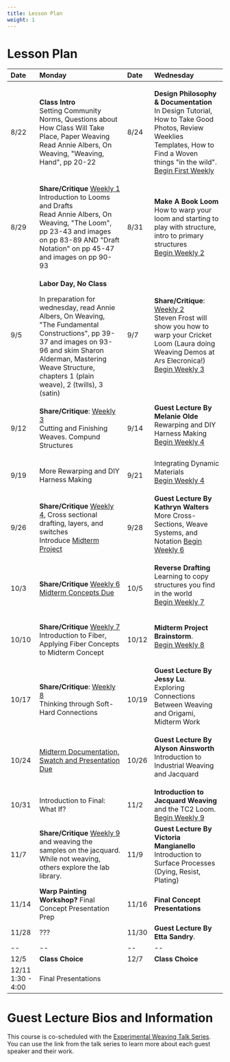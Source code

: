 ```yaml
---
title: Lesson Plan
weight: 1
---
```


# Lesson Plan


| Date | Monday | Date | Wednesday 
| :--- | :--- | :--- | :---
| 8/22 | <p>**Class Intro**<br>Setting Community Norms, Questions about How Class Will Take Place, Paper Weaving </br>Read Annie Albers, On Weaving, "Weaving, Hand", pp 20-22  | 8/24 | <p>**Design Philosophy & Documentation**<br> In Design Tutorial, How to Take Good Photos, Review Weeklies Templates, How to Find a Woven things "in the wild".  <br>[Begin First Weekly](../weeklies/1-documentation-setup) </p>
| 8/29 | **Share/Critique** [Weekly 1](../weeklies/1-documentation-setup)<br> Introduction to Looms and Drafts <br>Read Annie Albers, On Weaving, "The Loom", pp 23-43 and images on pp 83-89 AND "Draft Notation" on pp 45-47 and images on pp 90-93  | 8/31 | **Make A Book Loom**<br> How to warp your loom and starting to play with structure, intro to primary structures <br>[Begin Weekly 2](../weeklies/2-make-a-loom)
| 9/5 | <p>**Labor Day, No Class**</p> In preparation for wednesday, read Annie Albers, On Weaving, "The Fundamental Constructions", pp 39-37 and images on 93-96 and skim Sharon Alderman, Mastering Weave Structure, chapters 1 (plain weave), 2 (twills), 3 (satin)  | 9/7 | <p>**Share/Critique**: [Weekly 2](../weeklies/2-make-a-loom)<br>Steven Frost will show you how to warp your Cricket Loom (Laura doing Weaving Demos at Ars Elecronica!) <br>[Begin Weekly 3](../weeklies/3-warp-and-weave)</p> 
| 9/12 | <p>**Share/Critique**: [Weekly 3](../weeklies/3-warp-and-weave)<br> Cutting and Finishing Weaves. Compund Structures</p> | 9/14 | **Guest Lecture By Melanie Olde**<br> Rewarping and DIY Harness Making <br>[Begin Weekly 4](../weeklies/4-dynamic-wefts) </p> 
| 9/19 | More Rewarping and DIY Harness Making | 9/21 | Integrating Dynamic Materials<br>[Begin Weekly 4](../weeklies/4-dynamic-wefts) </p>
| 9/26 | <p>**Share/Critique** [Weekly 4](../weeklies/4-dynamic-wefts), Cross sectional drafting, layers, and switches<br> Introduce [Midterm Project](../projects-assignments/midterm) | 9/28 | **Guest Lecture By Kathryn Walters**<br>More Cross-Sections, Weave Systems, and Notation [Begin Weekly 6](../weeklies/6-make-your-own-structure) </p> 
| 10/3 | <p>**Share/Critique** [Weekly 6](../weeklies/6-make-your-own-structure) <br>[Midterm Concepts Due](../projects-assignments/midterm) | 10/5 | **Reverse Drafting** Learning to copy structures you find in the world<br>[Begin Weekly 7](../weeklies/7-reverse-drafting) </p> 
| 10/10 | <p>**Share/Critique** [Weekly 7](../weeklies/7-reverse-drafting)<br> Introduction to Fiber,  Applying Fiber Concepts to Midterm Concept | 10/12 | **Midterm Project Brainstorm**. <br>[Begin Weekly 8](../weeklies/8-investigating-fiber) </p> 
| 10/17 | <p>**Share/Critique**: [Weekly 8](../weeklies/8-investigating-fiber)<br>Thinking through Soft-Hard Connections   | 10/19 | **Guest Lecture By Jessy Lu**. <br>Exploring Connections Between Weaving and Origami, Midterm Work</p> 
| 10/24 | [Midterm Documentation, Swatch and Presentation Due](../projects-assignments/midterm)  | 10/26 | **Guest Lecture By Alyson Ainsworth**<br>Introduction to Industrial Weaving and Jacquard</p> 
| 10/31 | Introduction to Final: What If?  | 11/2 | **Introduction to Jacquard Weaving** and the TC2 Loom. <br>[Begin Weekly 9](../weeklies/9-jacquard) 
| 11/7 | **Share/Critique** [Weekly 9](../weeklies/9-jacquard) and weaving the samples on the jacquard. While not weaving, others explore the lab library.| 11/9 | **Guest Lecture By Victoria Mangianello** <br>Introduction to Surface Processes (Dying, Resist, Plating) 
| 11/14 | **Warp Painting Workshop?** Final Concept Presentation Prep | 11/16 |**Final Concept Presentations** 
| 11/28 | ??? | 11/30 | **Guest Lecture By Etta Sandry**.
| -- | -- | -- | --
| 12/5 | **Class Choice** | 12/7 | **Class Choice**
| 12/11 1:30 - 4:00 | Final Presentations


# Guest Lecture Bios and Information

This course is co-scheduled with the [Experimental Weaving Talk Series](https://unstable.design/experimental-weaving-talks/). You can use the link from the talk series to learn more about each guest speaker and their work. 
